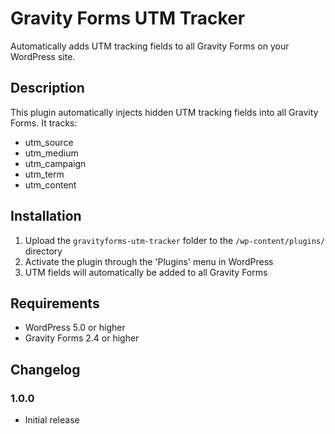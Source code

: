 # Gravity Forms UTM Tracker

Automatically adds UTM tracking fields to all Gravity Forms on your WordPress site.

## Description

This plugin automatically injects hidden UTM tracking fields into all Gravity Forms. It tracks:
- utm_source
- utm_medium
- utm_campaign
- utm_term
- utm_content

## Installation

1. Upload the `gravityforms-utm-tracker` folder to the `/wp-content/plugins/` directory
2. Activate the plugin through the 'Plugins' menu in WordPress
3. UTM fields will automatically be added to all Gravity Forms

## Requirements

- WordPress 5.0 or higher
- Gravity Forms 2.4 or higher

## Changelog

### 1.0.0
- Initial release